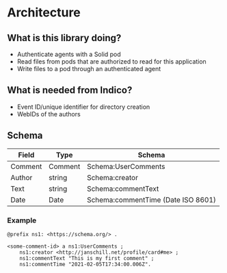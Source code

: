 # Architecture

## What is this library doing?

- Authenticate agents with a Solid pod
- Read files from pods that are authorized to read for this application
- Write files to a pod through an authenticated agent

## What is needed from Indico?

- Event ID/unique identifier for directory creation
- WebIDs of the authors

## Schema

| Field | Type | Schema |
| -- | -- | -- |
| Comment | Comment | Schema:UserComments |
| Author | string | Schema:creator |
| Text | string | Schema:commentText |
| Date | Date | Schema:commentTime (Date ISO 8601) |

### Example

```ttl
@prefix ns1: <https://schema.org/> .

<some-comment-id> a ns1:UserComments ;
    ns1:creator <http://janschill.net/profile/card#me> ;
    ns1:commentText "This is my first comment" ;
    ns1:commentTime "2021-02-05T17:34:00.006Z".
```

